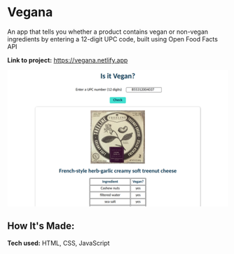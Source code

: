 # Vegana
An app that tells you whether a product contains vegan or non-vegan ingredients by entering a 12-digit UPC code, built using Open Food Facts API

**Link to project:** https://vegana.netlify.app

![Vegana Screenshot](https://github.com/valerievozza/portfolio/blob/main/images/vegana.png)

## How It's Made:

**Tech used:** HTML, CSS, JavaScript
